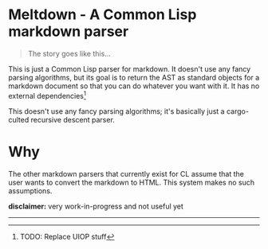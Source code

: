 # Meltdown - A Common Lisp markdown parser
> The story goes like this...

This is just a Common Lisp parser for markdown. It doesn't use any fancy parsing
algorithms, but its goal is to return the AST as standard objects for a markdown
document so that you can do whatever you want with it. It has no external
dependencies[^1]

This doesn't use any fancy parsing algorithms; it's basically just a
cargo-culted recursive descent parser.

# Why

The other markdown parsers that currently exist for CL assume that the user
wants to convert the markdown to HTML. This system makes no such assumptions.

**disclaimer:** very work-in-progress and not useful yet

---
[^1]: TODO: Replace UIOP stuff 
